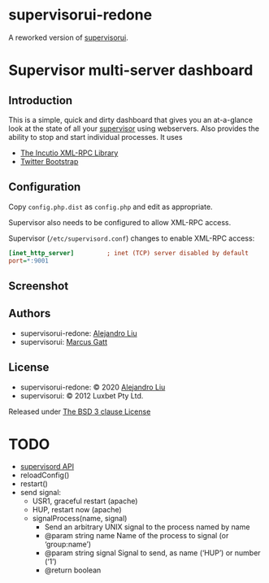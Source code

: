 # supervisorui-redone

A reworked version of [supervisorui](https://github.com/Tabcorp/supervisorui).

# Supervisor multi-server dashboard


## Introduction

This is a simple, quick and dirty dashboard that gives you an
at-a-glance look at the state of all your [supervisor](http://supervisord.org/)
using webservers. Also provides the ability to stop and start individual
processes. It uses

* [The Incutio XML-RPC Library](http://scripts.incutio.com/xmlrpc/)
* [Twitter Bootstrap](http://twitter.github.com/bootstrap/)

## Configuration

Copy `config.php.dist` as `config.php` and edit as appropriate.

Supervisor also needs to be configured to allow XML-RPC access.


Supervisor (`/etc/supervisord.conf`) changes to enable XML-RPC access:

```ini
[inet_http_server]         ; inet (TCP) server disabled by default
port=*:9001
```

## Screenshot



## Authors

* supervisorui-redone: [Alejandro Liu](https://github.com/alejandroliu)
* supervisorui: [Marcus Gatt](https://github.com/mrgatt)

## License

* supervisorui-redone: &copy; 2020 [Alejandro Liu](https://github.com/alejandroliu)
* supervisorui: &copy; 2012 Luxbet Pty Ltd.

Released under [The BSD 3 clause License](http://www.opensource.org/licenses/BSD-3-Clause)


# TODO

- [supervisord API](http://supervisord.org/api.html#process-control)
- reloadConfig()
- restart()
- send signal:
  - USR1, graceful restart (apache)
  - HUP, restart now (apache)
  - signalProcess(name, signal)
    - Send an arbitrary UNIX signal to the process named by name
    - @param string name Name of the process to signal (or ‘group:name’)
    - @param string signal Signal to send, as name (‘HUP’) or number (‘1’)
    - @return boolean
